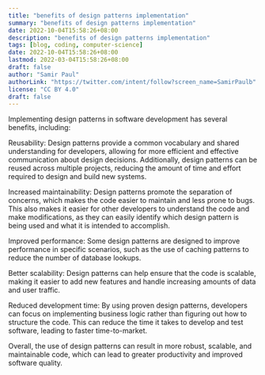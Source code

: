 ```yaml
---
title: "benefits of design patterns implementation"
summary: "benefits of design patterns implementation"
date: 2022-10-04T15:58:26+08:00
description: "benefits of design patterns implementation"
tags: [blog, coding, computer-science]
date: 2022-10-04T15:58:26+08:00
lastmod: 2022-03-04T15:58:26+08:00
draft: false
author: "Samir Paul"
authorLink: "https://twitter.com/intent/follow?screen_name=SamirPaulb"
license: "CC BY 4.0"
draft: false
---
```



Implementing design patterns in software development has several benefits, including:

Reusability: Design patterns provide a common vocabulary and shared understanding for developers, allowing for more efficient and effective communication about design decisions. Additionally, design patterns can be reused across multiple projects, reducing the amount of time and effort required to design and build new systems.

Increased maintainability: Design patterns promote the separation of concerns, which makes the code easier to maintain and less prone to bugs. This also makes it easier for other developers to understand the code and make modifications, as they can easily identify which design pattern is being used and what it is intended to accomplish.

Improved performance: Some design patterns are designed to improve performance in specific scenarios, such as the use of caching patterns to reduce the number of database lookups.

Better scalability: Design patterns can help ensure that the code is scalable, making it easier to add new features and handle increasing amounts of data and user traffic.

Reduced development time: By using proven design patterns, developers can focus on implementing business logic rather than figuring out how to structure the code. This can reduce the time it takes to develop and test software, leading to faster time-to-market.

<script async src="https://pagead2.googlesyndication.com/pagead/js/adsbygoogle.js?client=ca-pub-8274401353019049" loading="lazy"
     crossorigin="anonymous"></script>
<!-- Display ads -->
<ins class="adsbygoogle"
     style="display:block"
     data-ad-client="ca-pub-8274401353019049"
     data-ad-slot="5522300086"
     data-ad-format="auto"
     data-full-width-responsive="true"></ins>
<script>
     (adsbygoogle = window.adsbygoogle || []).push({});
</script>

Overall, the use of design patterns can result in more robust, scalable, and maintainable code, which can lead to greater productivity and improved software quality.



